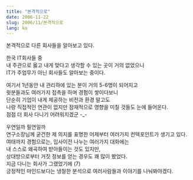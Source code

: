 ```yaml
---
title: "본격적으로"
date: 2006-11-22
slug: 2006/11/본격적으로
lang: ko
---
```


본격적으로 다른 회사들을 알아보고 있다.

한국 IT회사들 중   
내 주관으로 옳고 내게 맞다고 생각할 수 있는 곳이 거의 없었으니  
IT가 주업무가 아닌 회사들도 알아보는 중이다.  

여기서 1년동안 내 관리하에 있는 분이 거의 5-6명이 되어지고   
윗분들과도 여러가지 접촉을 하며 경험이 쌓이다보니  
단순히 기업이 내게 제공하는 비전과 환경 말고도  
나랑 직접적인 연관이 없지만 잠재적으로 영향을 미칠 것들도 눈에 들어온다.  
점점 더 회사 다니기 어려워지겠군 -_-   

우연일까 필연일까  
연구소장님께 굳건한 제 의지를 표명한 어제부터 여러가지 컨텍포인트가 생기고 있다.  
여태까지 경험으로는, 입사이전 나누는 여러가지 대화에는  
내 스스로 왜곡하여 받아들이는 것도 있지만,   
상대방으로부터 거짓 정보를 얻는 경우도 꽤 많이 봤었다.  
지금 다니는 회사가 그랬었기에 (7)   
긍정적인 마인드보다는 냉철한 분석으로 여러사람들과 이야기를 나눠봐야겠다.  

